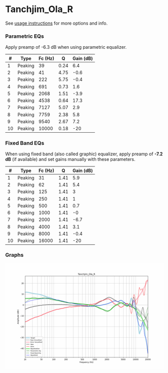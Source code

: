 # Tanchjim_Ola_R
See [usage instructions](https://github.com/jaakkopasanen/AutoEq#usage) for more options and info.

### Parametric EQs
Apply preamp of -6.3 dB when using parametric equalizer.

|   # | Type    |   Fc (Hz) |    Q |   Gain (dB) |
|-----|---------|-----------|------|-------------|
|   1 | Peaking |        39 | 0.24 |         6.4 |
|   2 | Peaking |        41 | 4.75 |        -0.6 |
|   3 | Peaking |       222 | 5.75 |        -0.4 |
|   4 | Peaking |       691 | 0.73 |         1.6 |
|   5 | Peaking |      2068 | 1.51 |        -3.9 |
|   6 | Peaking |      4538 | 0.64 |        17.3 |
|   7 | Peaking |      7127 | 5.07 |         2.9 |
|   8 | Peaking |      7759 | 2.38 |         5.8 |
|   9 | Peaking |      9540 | 2.67 |         7.2 |
|  10 | Peaking |     10000 | 0.18 |       -20   |

### Fixed Band EQs
When using fixed band (also called graphic) equalizer, apply preamp of **-7.2 dB** (if available) and set gains manually with these parameters.

|   # | Type    |   Fc (Hz) |    Q |   Gain (dB) |
|-----|---------|-----------|------|-------------|
|   1 | Peaking |        31 | 1.41 |         5.9 |
|   2 | Peaking |        62 | 1.41 |         5.4 |
|   3 | Peaking |       125 | 1.41 |         3   |
|   4 | Peaking |       250 | 1.41 |         1   |
|   5 | Peaking |       500 | 1.41 |         0.7 |
|   6 | Peaking |      1000 | 1.41 |        -0   |
|   7 | Peaking |      2000 | 1.41 |        -6.7 |
|   8 | Peaking |      4000 | 1.41 |         3.1 |
|   9 | Peaking |      8000 | 1.41 |        -0.4 |
|  10 | Peaking |     16000 | 1.41 |       -20   |

### Graphs
![](./Tanchjim_Ola_R.png)
